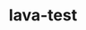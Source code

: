 ---
parent_project: lava
permalink: /engineering/projects/lava/lava-test/
project_link_name: lava-test
project_stats: 'true'
project_url: n/a
title: lava-test
---